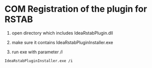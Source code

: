 # COM Registration of the plugin for RSTAB

1. open directory which includes IdeaRstabPlugin.dll

2. make sure it contains IdeaRstabPluginInstaller.exe

3. run exe with parameter */i*

```
IdeaRstabPluginInstaller.exe /i
```



